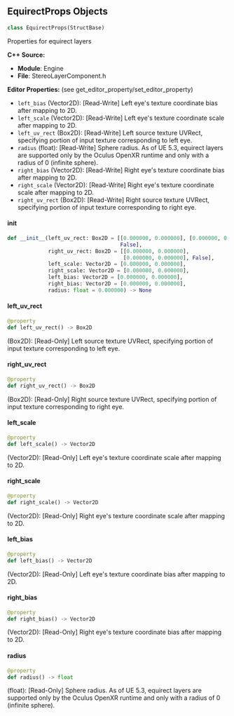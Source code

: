 ## EquirectProps Objects

```python
class EquirectProps(StructBase)
```

Properties for equirect layers

**C++ Source:**

- **Module**: Engine
- **File**: StereoLayerComponent.h

**Editor Properties:** (see get_editor_property/set_editor_property)

- ``left_bias`` (Vector2D):  [Read-Write] Left eye's texture coordinate bias after mapping to 2D.
- ``left_scale`` (Vector2D):  [Read-Write] Left eye's texture coordinate scale after mapping to 2D.
- ``left_uv_rect`` (Box2D):  [Read-Write] Left source texture UVRect, specifying portion of input texture corresponding to left eye.
- ``radius`` (float):  [Read-Write] Sphere radius. As of UE 5.3, equirect layers are supported only by the Oculus OpenXR runtime and only with a radius of 0 (infinite sphere).
- ``right_bias`` (Vector2D):  [Read-Write] Right eye's texture coordinate bias after mapping to 2D.
- ``right_scale`` (Vector2D):  [Read-Write] Right eye's texture coordinate scale after mapping to 2D.
- ``right_uv_rect`` (Box2D):  [Read-Write] Right source texture UVRect, specifying portion of input texture corresponding to right eye.

<a id="unreal.EquirectProps.__init__"></a>

#### __init__

```python
def __init__(left_uv_rect: Box2D = [[0.000000, 0.000000], [0.000000, 0.000000],
                                    False],
             right_uv_rect: Box2D = [[0.000000, 0.000000],
                                     [0.000000, 0.000000], False],
             left_scale: Vector2D = [0.000000, 0.000000],
             right_scale: Vector2D = [0.000000, 0.000000],
             left_bias: Vector2D = [0.000000, 0.000000],
             right_bias: Vector2D = [0.000000, 0.000000],
             radius: float = 0.000000) -> None
```

<a id="unreal.EquirectProps.left_uv_rect"></a>

#### left_uv_rect

```python
@property
def left_uv_rect() -> Box2D
```

(Box2D):  [Read-Only] Left source texture UVRect, specifying portion of input texture corresponding to left eye.

<a id="unreal.EquirectProps.right_uv_rect"></a>

#### right_uv_rect

```python
@property
def right_uv_rect() -> Box2D
```

(Box2D):  [Read-Only] Right source texture UVRect, specifying portion of input texture corresponding to right eye.

<a id="unreal.EquirectProps.left_scale"></a>

#### left_scale

```python
@property
def left_scale() -> Vector2D
```

(Vector2D):  [Read-Only] Left eye's texture coordinate scale after mapping to 2D.

<a id="unreal.EquirectProps.right_scale"></a>

#### right_scale

```python
@property
def right_scale() -> Vector2D
```

(Vector2D):  [Read-Only] Right eye's texture coordinate scale after mapping to 2D.

<a id="unreal.EquirectProps.left_bias"></a>

#### left_bias

```python
@property
def left_bias() -> Vector2D
```

(Vector2D):  [Read-Only] Left eye's texture coordinate bias after mapping to 2D.

<a id="unreal.EquirectProps.right_bias"></a>

#### right_bias

```python
@property
def right_bias() -> Vector2D
```

(Vector2D):  [Read-Only] Right eye's texture coordinate bias after mapping to 2D.

<a id="unreal.EquirectProps.radius"></a>

#### radius

```python
@property
def radius() -> float
```

(float):  [Read-Only] Sphere radius. As of UE 5.3, equirect layers are supported only by the Oculus OpenXR runtime and only with a radius of 0 (infinite sphere).

<a id="unreal.LightmassWorldInfoSettings"></a>